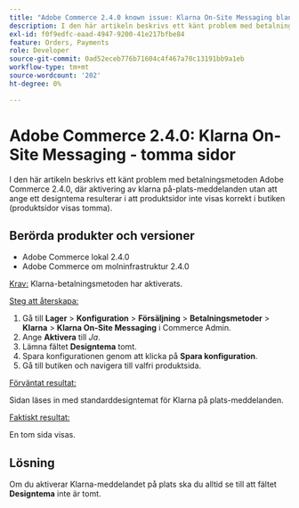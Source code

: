 ```yaml
---
title: "Adobe Commerce 2.4.0 known issue: Klarna On-Site Messaging blank pages"
description: I den här artikeln beskrivs ett känt problem med betalningsmetoden Adobe Commerce 2.4.0, där aktivering av klarna på-plats-meddelanden utan att ange ett designtema resulterar i att produktsidor inte visas korrekt i butiken (produktsidor visas tomma).
exl-id: f0f9edfc-eaad-4947-9200-41e217bfbe84
feature: Orders, Payments
role: Developer
source-git-commit: 0ad52eceb776b71604c4f467a70c13191bb9a1eb
workflow-type: tm+mt
source-wordcount: '202'
ht-degree: 0%

---
```


# Adobe Commerce 2.4.0: Klarna On-Site Messaging - tomma sidor

I den här artikeln beskrivs ett känt problem med betalningsmetoden Adobe Commerce 2.4.0, där aktivering av klarna på-plats-meddelanden utan att ange ett designtema resulterar i att produktsidor inte visas korrekt i butiken (produktsidor visas tomma).

## Berörda produkter och versioner

* Adobe Commerce lokal 2.4.0
* Adobe Commerce om molninfrastruktur 2.4.0

<u>Krav:</u> Klarna-betalningsmetoden har aktiverats.

<u>Steg att återskapa:</u>

1. Gå till **Lager** > **Konfiguration** > **Försäljning** > **Betalningsmetoder** > **Klarna** > **Klarna On-Site Messaging** i Commerce Admin.
1. Ange **Aktivera** till *Ja*.
1. Lämna fältet **Designtema** tomt.
1. Spara konfigurationen genom att klicka på **Spara konfiguration**.
1. Gå till butiken och navigera till valfri produktsida.

<u>Förväntat resultat:</u>

Sidan läses in med standarddesigntemat för Klarna på plats-meddelanden.

<u>Faktiskt resultat:</u>

En tom sida visas.

## Lösning

Om du aktiverar Klarna-meddelandet på plats ska du alltid se till att fältet **Designtema** inte är tomt.
